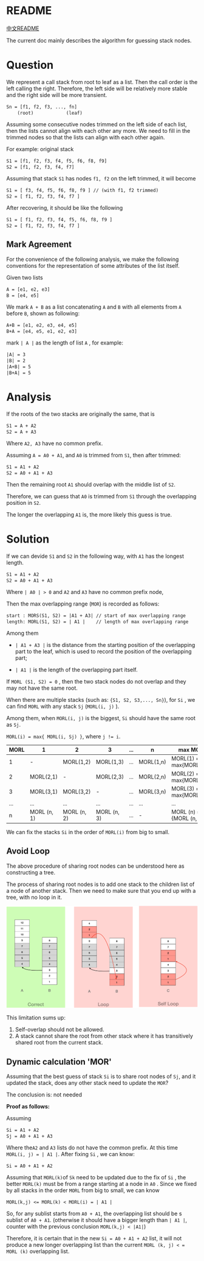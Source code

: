 # README

[中文README](README-zh.md)

The current doc mainly describes the algorithm for guessing stack nodes.

# Question

We represent a call stack from root to leaf as a list. Then the call order is the left calling the right. Therefore, the
left side will be relatively more stable and the right side will be more transient.

```
Sn = [f1, f2, f3, ..., fn]
    (root)            (leaf)
```

Assuming some consecutive nodes trimmed on the left side of each list, then the lists cannot align with each other any
more. We need to fill in the trimmed nodes so that the lists can align with each other again.

For example: original stack

```
S1 = [f1, f2, f3, f4, f5, f6, f8, f9]
S2 = [f1, f2, f3, f4, f7]
```

Assuming that stack `S1` has nodes `f1, f2` on the left trimmed, it will become

```
S1 = [ f3, f4, f5, f6, f8, f9 ] // (with f1, f2 trimmed) 
S2 = [ f1, f2, f3, f4, f7 ]
```

After recovering, it should be like the following

```
S1 = [ f1, f2, f3, f4, f5, f6, f8, f9 ]
S2 = [ f1, f2, f3, f4, f7 ]
```

## Mark Agreement

For the convenience of the following analysis, we make the following conventions for the representation of some
attributes of the list itself.

Given two lists

```
A = [e1, e2, e3]
B = [e4, e5]
```

We mark `A + B` as a list concatenating `A` and `B` with all elements from `A` before `B`, shown as following:

```
A+B = [e1, e2, e3, e4, e5]
B+A = [e4, e5, e1, e2, e3]
```

mark `| A |` as the length of list `A` , for example:

```
|A| = 3
|B| = 2
|A+B| = 5
|B+A| = 5
```

# Analysis

If the roots of the two stacks are originally the same, that is

```
S1 = A + A2
S2 = A + A3
```

Where `A2, A3` have no common prefix.

Assuming `A = A0 + A1`, and `A0` is trimmed from `S1`, then after trimmed:

```
S1 = A1 + A2
S2 = A0 + A1 + A3
```

Then the remaining root `A1` should overlap with the middle list of `S2`.

Therefore, we can guess that `A0` is trimmed from `S1` through the overlapping position in `S2`.

The longer the overlapping `A1` is, the more likely this guess is true.

# Solution

If we can devide `S1` and `S2` in the following way, with `A1` has the longest length.

```
S1 = A1 + A2
S2 = A0 + A1 + A3
```

Where `| A0 | > 0` and `A2` and `A3` have no common prefix node,

Then the max overlapping range (`MOR`) is recorded as follows:

```
start : MORS(S1, S2) = |A1 + A3| // start of max overlapping range
length: MORL(S1, S2) = | A1 |    // length of max overlapping range
```

Among them

* `| A1 + A3 |` is the distance from the starting position of the overlapping part to the leaf, which is used to record
  the position of the overlapping part;

* `| A1 |` is the length of the overlapping part itself.

If `MORL (S1, S2) = 0` , then the two stack nodes do not overlap and they may not have the same root.

When there are multiple stacks (such as: `{S1, S2, S3,..., Sn}`), for `Si` , we can find `MORL` with any
stack `Sj` (`MORL(i, j)` ).

Among them, when `MORL(i, j)` is the biggest, `Si` should have the same root as `Sj`.

`MORL(i) = max{ MORL(i, Sj) }`, where `j != i`.

| MORL | 1           | 2           | 3           | ... | n         | max MORL                     |
|------|-------------|-------------|-------------|-----|-----------|------------------------------|
| 1    | -           | MORL(1,2)   | MORL(1,3)   | ... | MORL(1,n) | MORL(1) = max{MORL(1,k)}     |
| 2    | MORL(2,1)   | -           | MORL(2,3)   | ... | MORL(2,n) | MORL(2) = max{MORL(2,k)}     |
| 3    | MORL(3,1)   | MORL(3,2)   | -           | ... | MORL(3,n) | MORL(3) = max{MORL(3,k)}     |
| ...  | ...         | ...         | ...         | ... | ...       | ...                          |
| n    | MORL (n, 1) | MORL (n, 2) | MORL (n, 3) | ... | -         | MORL (n) = max {MORL (n, k)} |

We can fix the stacks `Si` in the order of `MORL(i)` from big to small.

## Avoid Loop

The above procedure of sharing root nodes can be understood here as constructing a tree.

The process of sharing root nodes is to add one stack to the children list of a node of another stack. Then we need to
make sure that you end up with a tree, with no loop in it.

![loop.png](../doc/loop.png)

This limitation sums up:

1. Self-overlap should not be allowed.
2. A stack cannot share the root from other stack where it has transitively shared root from the current stack.

## Dynamic calculation 'MOR'

Assuming that the best guess of stack `Si` is to share root nodes of `Sj`, and it updated the stack, does any other
stack need to update the `MOR`?

The conclusion is: not needed

**Proof as follows:**

Assuming

```
Si = A1 + A2
Sj = A0 + A1 + A3
```

Where the`A2` and `A3` lists do not have the common prefix. At this time `MORL(i, j) = | A1 |`. After fixing `Si` , we
can know:

```
Si = A0 + A1 + A2
```

Assuming that `MORL(k)`of `Sk` need to be updated due to the fix of `Si` , the better `MORL(k)` must be from a range
starting at a node in `A0` . Since we fixed by all stacks in the order `MORL` from big to small, we can know

```
MORL(k,j) <= MORL(k) < MORL(i) = | A1 |
```

So, for any sublist starts from `A0 + A1`, the overlapping list should be s sublist of `A0 + A1`. (otherwise it should
have a bigger length than `| A1 |`, counter with the previous conclusion `MORL(k,j) < |A1|`)

Therefore, it is certain that in the new `Si = A0 + A1 + A2` list, it will not produce a new longer overlapping list
than the current `MORL (k, j) < = MORL (k)` overlapping list.